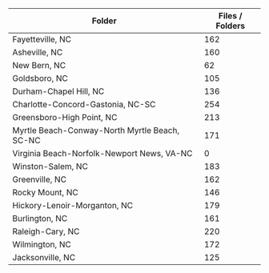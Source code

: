 | Folder                                        |   Files / Folders |
|-----------------------------------------------|-------------------|
| Fayetteville, NC                              |               162 |
| Asheville, NC                                 |               160 |
| New Bern, NC                                  |                62 |
| Goldsboro, NC                                 |               105 |
| Durham-Chapel Hill, NC                        |               136 |
| Charlotte-Concord-Gastonia, NC-SC             |               254 |
| Greensboro-High Point, NC                     |               213 |
| Myrtle Beach-Conway-North Myrtle Beach, SC-NC |               171 |
| Virginia Beach-Norfolk-Newport News, VA-NC    |                 0 |
| Winston-Salem, NC                             |               183 |
| Greenville, NC                                |               162 |
| Rocky Mount, NC                               |               146 |
| Hickory-Lenoir-Morganton, NC                  |               179 |
| Burlington, NC                                |               161 |
| Raleigh-Cary, NC                              |               220 |
| Wilmington, NC                                |               172 |
| Jacksonville, NC                              |               125 |